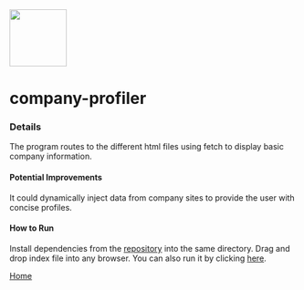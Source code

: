 
<img src="" width='100'/>

# company-profiler

### Details 
The program routes to the different html files using fetch to display basic company information.
#### Potential Improvements
It could dynamically inject data from company sites to provide the user with concise profiles.
#### How to Run
Install dependencies from the [repository](https://github.com/TaylorCharlesHall/company-profiler) into the same directory. Drag and drop index file into any browser. You can also run it by clicking [here](https://taylorcharleshall.github.io/company-profiler).

[Home](https://taylorcharleshall.github.io)
